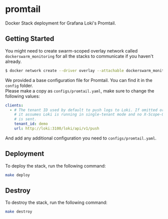 # promtail
Docker Stack deployment for Grafana Loki's Promtail.

## Getting Started

You might need to create swarm-scoped overlay network called `dockerswarm_monitoring` for all the stacks to communicate if you haven't already.

```sh
$ docker network create --driver overlay --attachable dockerswarm_monitoring
```

We provided a base configuration file for Promtail. You can find it in the `config` folder.  
Please make a copy as `configs/promtail.yaml`, make sure to change the following values:

```yml
clients:
  - # The tenant ID used by default to push logs to Loki. If omitted or empty
    # it assumes Loki is running in single-tenant mode and no X-Scope-OrgID header
    # is sent.
    tenant_id: demo
    url: http://loki:3100/loki/api/v1/push
```

And add any additional configuration you need to `configs/promtail.yaml`.

## Deployment

To deploy the stack, run the following command:

```sh
make deploy
```

## Destroy

To destroy the stack, run the following command:

```sh
make destroy
```
